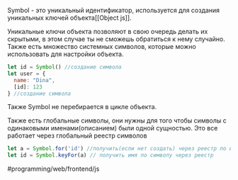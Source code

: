 Symbol - это уникальный идентификатор, используется для создания уникальных ключей объекта[[Object js]].

Уникальные ключи объекта позволяют в свою очередь делать их скрытыми, в этом случае ты не сможешь обратиться к нему случайно. Также есть множество системных символов, которые можно использовать для настройки объекта.

```js
let id = Symbol() //создание символа
let user = {
  name: "Dina",
  [id]: 123
} //создание символа
```

Также Symbol не перебирается в цикле объекта.

Также есть глобальные символы, они нужны для того чтобы символы с одинаковыми именами(описанием) были одной сущностью.
Это все работает через глобальный реестр символов
```js
let a = Symbol.for('id') //получить(если нет создать) через реестр по имени
let id = Symbol.keyFor(a) // получить имя по символу через реестр
```

#programming/web/frontend/js